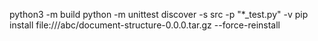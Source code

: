 python3 -m build
python -m unittest discover -s src -p "*_test.py" -v
pip install file:///abc/document-structure-0.0.0.tar.gz --force-reinstall

